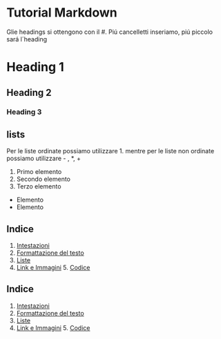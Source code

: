 # Tutorial Markdown

Glie headings si ottengono con il #. Piú cancelletti inseriamo, piú piccolo sará l´heading




# Heading 1

## Heading 2

### Heading 3

## lists

Per le liste ordinate possiamo utilizzare 1. mentre per le liste non ordinate possiamo utilizzare - , *, +


1. Primo elemento
1. Secondo elemento 
1. Terzo elemento

- Elemento
- Elemento

## Indice 
1. [Intestazioni](#intestazioni)
2. [Formattazione del testo](#formattazione-del-testo) 
3. [Liste](#liste) 
4. [Link e Immagini](#link-e-immagini) 5. [Codice](#codice)  

## Indice 
1. [Intestazioni](#intestazioni)
2. [Formattazione del testo](#formattazione-del-testo) 
3. [Liste](#liste) 
4. [Link e Immagini](#link-e-immagini) 5. [Codice](#codice)  